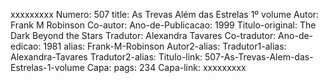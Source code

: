 xxxxxxxxx
Numero: 507
title: As Trevas Além das Estrelas 1º volume
Autor: Frank M Robinson
Co-autor: 
Ano-de-Publicacao: 1999
Titulo-original: The Dark Beyond the Stars
Tradutor: Alexandra Tavares
Co-tradutor: 
Ano-de-edicao: 1981
alias: Frank-M-Robinson
Autor2-alias: 
Tradutor1-alias: Alexandra-Tavares
Tradutor2-alias: 
Titulo-link: 507-As-Trevas-Alem-das-Estrelas-1-volume
Capa: 
pags: 234
Capa-link: 
xxxxxxxxx